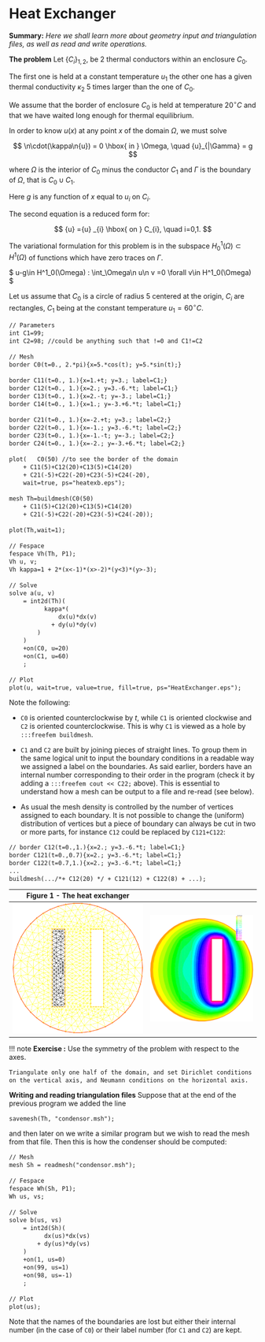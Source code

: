# Heat Exchanger

**Summary:** _Here we shall learn more about geometry input and triangulation files, as well as read and write operations._

**The problem**
Let $\{C_{i}\}_{1,2}$, be 2 thermal conductors within an enclosure $C_0$.

<!-- Add image -->

The first one is held at a constant temperature ${u} _{1}$ the other one has a given thermal conductivity $\kappa_2$ 5 times larger than the one of $C_0$.

We assume that the border of enclosure $C_0$ is held at temperature $20^\circ C$ and that we have waited long enough for thermal equilibrium.

In order to know ${u} (x)$ at any point $x$ of the domain $\Omega$, we must solve

$$
\n\cdot(\kappa\n{u}) = 0 \hbox{ in } \Omega,
\quad {u}_{|\Gamma} = g
$$

where $\Omega$ is the interior of $C_0$ minus the conductor $C_1$ and $\Gamma$ is the boundary of $\Omega$, that is $C_0\cup C_1$.
<!-- Check with image -->

Here $g$ is any function of $x$ equal to ${u}_i$ on $C_i$.

The second equation is a reduced form for:

$$
{u} ={u} _{i} \hbox{ on } C_{i}, \quad i=0,1.
$$

The variational formulation for this problem is in the subspace $H^1_0(\Omega) \subset H^1(\Omega)$ of functions which have zero traces on $\Gamma$.

$
u-g\in H^1_0(\Omega) : \int_\Omega\n u\n v =0 \forall v\in H^1_0(\Omega)
$

Let us assume that $C_0$ is a circle of radius 5 centered at the origin, $C_i$ are rectangles, $C_1$ being at the constant temperature $u_1=60^\circ C$.

```freefem
// Parameters
int C1=99;
int C2=98; //could be anything such that !=0 and C1!=C2

// Mesh
border C0(t=0., 2.*pi){x=5.*cos(t); y=5.*sin(t);}

border C11(t=0., 1.){x=1.+t; y=3.; label=C1;}
border C12(t=0., 1.){x=2.; y=3.-6.*t; label=C1;}
border C13(t=0., 1.){x=2.-t; y=-3.; label=C1;}
border C14(t=0., 1.){x=1.; y=-3.+6.*t; label=C1;}

border C21(t=0., 1.){x=-2.+t; y=3.; label=C2;}
border C22(t=0., 1.){x=-1.; y=3.-6.*t; label=C2;}
border C23(t=0., 1.){x=-1.-t; y=-3.; label=C2;}
border C24(t=0., 1.){x=-2.; y=-3.+6.*t; label=C2;}

plot(   C0(50) //to see the border of the domain
	+ C11(5)+C12(20)+C13(5)+C14(20)
	+ C21(-5)+C22(-20)+C23(-5)+C24(-20),
	wait=true, ps="heatexb.eps");

mesh Th=buildmesh(C0(50)
	+ C11(5)+C12(20)+C13(5)+C14(20)
	+ C21(-5)+C22(-20)+C23(-5)+C24(-20));

plot(Th,wait=1);

// Fespace
fespace Vh(Th, P1);
Vh u, v;
Vh kappa=1 + 2*(x<-1)*(x>-2)*(y<3)*(y>-3);

// Solve
solve a(u, v)
	= int2d(Th)(
		  kappa*(
			  dx(u)*dx(v)
			+ dy(u)*dy(v)
		)
	)
	+on(C0, u=20)
	+on(C1, u=60)
	;

// Plot
plot(u, wait=true, value=true, fill=true, ps="HeatExchanger.eps");
```

Note the following:

* `C0` is oriented counterclockwise by $t$, while `C1` is oriented clockwise and `C2` is oriented counterclockwise. This is why `C1` is viewed as a hole by `:::freefem buildmesh`.

* `C1` and `C2` are built by joining pieces of straight lines. To group them in the same logical unit to input the boundary conditions in a readable way we assigned a label on the boundaries. As said earlier, borders have an internal number corresponding to their order in the program (check it by adding a `:::freefem cout << C22;` above). This is essential to understand how a mesh can be output to a file and re-read (see below).

* As usual the mesh density is controlled by the number of vertices assigned to each boundary. It is not possible to change the (uniform) distribution of vertices but a piece of boundary can always be cut in two or more parts, for instance `C12` could be replaced by `C121+C122`:
```freefem
// border C12(t=0.,1.){x=2.; y=3.-6.*t; label=C1;}
border C121(t=0.,0.7){x=2.; y=3.-6.*t; label=C1;}
border C122(t=0.7,1.){x=2.; y=3.-6.*t; label=C1;}
...
buildmesh(.../*+ C12(20) */ + C121(12) + C122(8) + ...);
```

| Figure 1 - The heat exchanger ||
| :----: | :----: |
|![Heat Exchanger Th](images/heat_exchangerTh.png)|![Heat Exchanger](images/heat_exchanger.png)|

!!! note
	**Exercise :** Use the symmetry of the problem with respect to the axes.

	Triangulate only one half of the domain, and set Dirichlet conditions on the vertical axis, and Neumann conditions on the horizontal axis.

**Writing and reading triangulation files**
Suppose that at the end of the previous program we added the line

```freefem
savemesh(Th, "condensor.msh");
```

and then later on we write a similar program but we wish to read the mesh from that file. Then this is how the condenser should be computed:

```freefem
// Mesh
mesh Sh = readmesh("condensor.msh");

// Fespace
fespace Wh(Sh, P1);
Wh us, vs;

// Solve
solve b(us, vs)
	= int2d(Sh)(
		  dx(us)*dx(vs)
		+ dy(us)*dy(vs)
	)
	+on(1, us=0)
	+on(99, us=1)
	+on(98, us=-1)
	;

// Plot
plot(us);
```

Note that the names of the boundaries are lost but either their internal number (in the case of `C0`) or their label number (for `C1` and `C2`) are kept.
